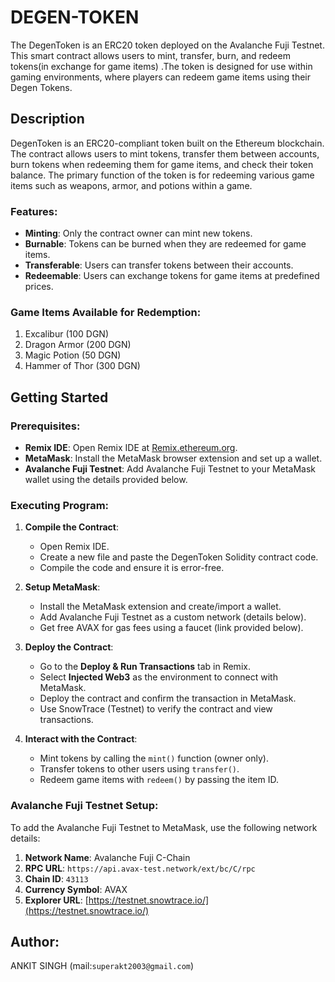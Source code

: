 # DEGEN-TOKEN
The DegenToken is an ERC20 token deployed on the Avalanche Fuji Testnet. This smart contract allows users to mint, transfer, burn, and redeem tokens(in exchange for game items) .The token is designed for use within gaming environments, where players can redeem game items using their Degen Tokens.

## Description
DegenToken is an ERC20-compliant token built on the Ethereum blockchain. The contract allows users to mint tokens, transfer them between accounts, burn tokens when redeeming them for game items, and check their token balance. The primary function of the token is for redeeming various game items such as weapons, armor, and potions within a game.

### **Features:**
- **Minting**: Only the contract owner can mint new tokens.
- **Burnable**: Tokens can be burned when they are redeemed for game items.
- **Transferable**: Users can transfer tokens between their accounts.
- **Redeemable**: Users can exchange tokens for game items at predefined prices.

### **Game Items Available for Redemption:**
1. Excalibur (100 DGN)
2. Dragon Armor (200 DGN)
3. Magic Potion (50 DGN)
4. Hammer of Thor (300 DGN)

## Getting Started

### Prerequisites:
- **Remix IDE**: Open Remix IDE at [Remix.ethereum.org](https://remix.ethereum.org).
- **MetaMask**: Install the MetaMask browser extension and set up a wallet.
- **Avalanche Fuji Testnet**: Add Avalanche Fuji Testnet to your MetaMask wallet using the details provided below.

### Executing Program:
1. **Compile the Contract**:
   - Open Remix IDE.
   - Create a new file and paste the DegenToken Solidity contract code.
   - Compile the code and ensure it is error-free.

2. **Setup MetaMask**:
   - Install the MetaMask extension and create/import a wallet.
   - Add Avalanche Fuji Testnet as a custom network (details below).
   - Get free AVAX for gas fees using a faucet (link provided below).

3. **Deploy the Contract**:
   - Go to the **Deploy & Run Transactions** tab in Remix.
   - Select **Injected Web3** as the environment to connect with MetaMask.
   - Deploy the contract and confirm the transaction in MetaMask.
   - Use SnowTrace (Testnet) to verify the contract and view transactions.

4. **Interact with the Contract**:
   - Mint tokens by calling the `mint()` function (owner only).
   - Transfer tokens to other users using `transfer()`.
   - Redeem game items with `redeem()` by passing the item ID.

### Avalanche Fuji Testnet Setup:
To add the Avalanche Fuji Testnet to MetaMask, use the following network details:
1. **Network Name**: Avalanche Fuji C-Chain
2. **RPC URL**: `https://api.avax-test.network/ext/bc/C/rpc`
3. **Chain ID**: `43113`
4. **Currency Symbol**: AVAX
5. **Explorer URL**: [https://testnet.snowtrace.io/](https://testnet.snowtrace.io/)

## Author:
ANKIT SINGH
(mail:`superakt2003@gmail.com`)


